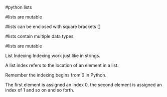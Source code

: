 #python lists

#lists are mutable

#lists can be enclosed with square brackets []

#lists contain multiple data types

#lists are mutable


List Indexing
Indexing work just like in strings.

A list index refers to the location of an element in a list.

Remember the indexing begins from 0 in Python.

The first element is assigned an index 0, the second element is assigned an index of 1 and so on and so forth.
